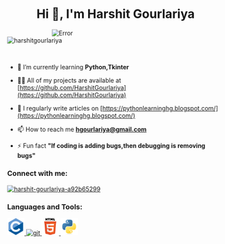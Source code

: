 
<h1 align="center">Hi 👋, I'm Harshit Gourlariya</h1>
<img align="right" width="400" src="https://t3.ftcdn.net/jpg/10/30/18/50/240_F_1030185094_cy2fP8QLVz4c5wNL2gsnbtXVqbhURDR5.jpg" alt="Error">
    
<p align="left"> <img src="https://komarev.com/ghpvc/?username=harshitgourlariya&label=Profile%20views&color=0e75b6&style=flat" alt="harshitgourlariya" /> </p>

<p align="left"> <a href="https://twitter.com/" target="blank"><img src="https://img.shields.io/twitter/follow/?logo=twitter&style=for-the-badge" alt="" /></a> </p>

- 🌱 I’m currently learning **Python,Tkinter**

- 👨‍💻 All of my projects are available at [https://github.com/HarshitGourlariya](https://github.com/HarshitGourlariya)

- 📝 I regularly write articles on [https://pythonlearninghg.blogspot.com/](https://pythonlearninghg.blogspot.com/)

- 📫 How to reach me **hgourlariya@gmail.com**

- ⚡ Fun fact **"If coding is adding bugs,then debugging is removing bugs"**

<h3 align="left">Connect with me:</h3>
<p align="left">
<a href="https://linkedin.com/in/harshit-gourlariya-a92b65299" target="blank"><img align="center" src="https://raw.githubusercontent.com/rahuldkjain/github-profile-readme-generator/master/src/images/icons/Social/linked-in-alt.svg" alt="harshit-gourlariya-a92b65299" height="30" width="40" /></a>
</p>

<h3 align="left">Languages and Tools:</h3>
<p align="left"> <a href="https://www.cprogramming.com/" target="_blank" rel="noreferrer"> <img src="https://raw.githubusercontent.com/devicons/devicon/master/icons/c/c-original.svg" alt="c" width="40" height="40"/> </a> <a href="https://git-scm.com/" target="_blank" rel="noreferrer"> <img src="https://www.vectorlogo.zone/logos/git-scm/git-scm-icon.svg" alt="git" width="40" height="40"/> </a> <a href="https://www.w3.org/html/" target="_blank" rel="noreferrer"> <img src="https://raw.githubusercontent.com/devicons/devicon/master/icons/html5/html5-original-wordmark.svg" alt="html5" width="40" height="40"/> </a> <a href="https://www.python.org" target="_blank" rel="noreferrer"> <img src="https://raw.githubusercontent.com/devicons/devicon/master/icons/python/python-original.svg" alt="python" width="40" height="40"/> </a> </p>

<!----<p><img align="left" src="https://github-readme-stats.vercel.app/api/top-langs?username=harshitgourlariya&show_icons=true&locale=en&layout=compact" alt="harshitgourlariya" /></p>----->





